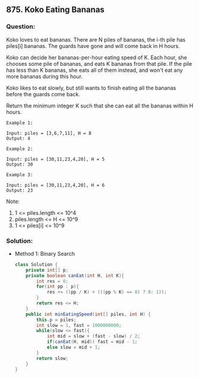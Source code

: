 ## 875. Koko Eating Bananas

### Question:
Koko loves to eat bananas.  There are N piles of bananas, the i-th pile has piles[i] bananas.  The guards have gone and will come back in H hours.

Koko can decide her bananas-per-hour eating speed of K.  Each hour, she chooses some pile of bananas, and eats K bananas from that pile.  If the pile has less than K bananas, she eats all of them instead, and won't eat any more bananas during this hour.

Koko likes to eat slowly, but still wants to finish eating all the bananas before the guards come back.

Return the minimum integer K such that she can eat all the bananas within H hours.

```
Example 1:

Input: piles = [3,6,7,11], H = 8
Output: 4

Example 2:

Input: piles = [30,11,23,4,20], H = 5
Output: 30

Example 3:

Input: piles = [30,11,23,4,20], H = 6
Output: 23
```

Note:
1. 1 <= piles.length <= 10^4
2. piles.length <= H <= 10^9
3. 1 <= piles[i] <= 10^9

### Solution:
* Method 1: Binary Search
    ```Java
    class Solution {
        private int[] p;
        private boolean canEat(int H, int K){
            int res = 0;
            for(int pp : p){
                res += ((pp / K) + (((pp % K) == 0) ? 0: 1));
            }
            return res <= H;
        }
        public int minEatingSpeed(int[] piles, int H) {
            this.p = piles;
            int slow = 1, fast = 1000000000;
            while(slow <= fast){
                int mid = slow + (fast - slow) / 2;
                if(canEat(H, mid)) fast = mid - 1;
                else slow = mid + 1;
            }
            return slow;
        }
    }
    ```
   